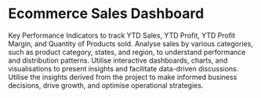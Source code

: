 # Ecommerce Sales Dashboard
Key Performance Indicators to track YTD Sales, YTD Profit, YTD Profit Margin, and Quantity of Products sold.
Analyse sales by various categories, such as product category, states, and region, to understand performance and distribution patterns.
Utilise interactive dashboards, charts, and visualisations to present insights and facilitate data-driven discussions.
Utilise the insights derived from the project to make informed business decisions, drive growth, and optimise operational strategies.
